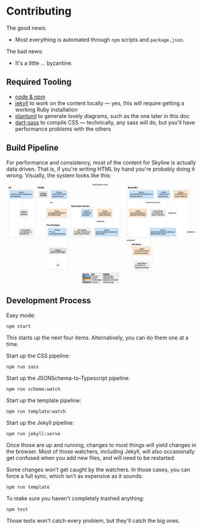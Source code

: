 # Contributing

The good news:

* Most everything is automated through `npm` scripts and `package.json`.

The bad news:

* It's a little ... byzantine.

## Required Tooling

* [node & npm](https://www.npmjs.com/get-npm)
* [jekyll](https://jekyllrb.com/) to work on the content locally — yes, this will require getting a working Ruby installation
* [plantuml](https://plantuml.com/download) to generate lovely diagrams, such as the one later in this doc
* [dart-sass](https://sass-lang.com/dart-sass) to compile CSS — technically, any sass will do, but you'll have performance problems with the others

## Build Pipeline

For performance and consistency, most of the content for Skyline is actually data driven.
That is, if you're writing HTML by hand you're probably doing it wrong.
Visually, the system looks like this:

<!-- +template plantuml build-pipeline * hash="f21101245e69f4ddd047d2129ea5ac08dac5c5f7d441009d61473891aa0c28d8" link=1 -->

<div class="fullscreen-svg" onclick="if(!document.fullscreenElement && this.requestFullscreen){this.requestFullscreen()}else if(document.fullscreenElement && document.exitFullscreen){document.exitFullscreen()}"><svg xmlns="http://www.w3.org/2000/svg" xmlns:xlink="http://www.w3.org/1999/xlink" contentScriptType="application/ecmascript" contentStyleType="text/css" preserveAspectRatio="none" version="1.1" viewBox="0 0 1817 964" zoomAndPan="magnify"><defs/><g><text fill="#000000" font-family="Roboto Condensed" font-size="16" lengthAdjust="spacingAndGlyphs" textLength="147" x="826" y="14.8438">Build Pipeline &amp; Assets</text><!--MD5=[29637bea514bed2d26b12d4e2abe88ff]
cluster PlantUMLPackage--><polygon fill="#FFFFFF" points="296,25.1563,365,25.1563,372,49.9063,595,49.9063,595,333.1563,296,333.1563,296,25.1563" style="stroke: #CCCCCC; stroke-width: 1.5;"/><line style="stroke: #CCCCCC; stroke-width: 1.5;" x1="296" x2="372" y1="49.9063" y2="49.9063"/><text fill="#000000" font-family="Roboto Condensed" font-size="16" font-weight="bold" lengthAdjust="spacingAndGlyphs" textLength="63" x="300" y="42">PlantUML</text><!--MD5=[e28e1606f6841d642c1c3bc2ebe04d70]
cluster CSS--><polygon fill="#FFFFFF" points="16,25.1563,49,25.1563,56,49.9063,272,49.9063,272,514.1563,16,514.1563,16,25.1563" style="stroke: #CCCCCC; stroke-width: 1.5;"/><line style="stroke: #CCCCCC; stroke-width: 1.5;" x1="16" x2="56" y1="49.9063" y2="49.9063"/><text fill="#000000" font-family="Roboto Condensed" font-size="16" font-weight="bold" lengthAdjust="spacingAndGlyphs" textLength="27" x="20" y="42">CSS</text><!--MD5=[7f903517a18ee6a99341826f9898d7a1]
cluster Machine NPCs--><polygon fill="#FFFFFF" points="1160,25.1563,1260,25.1563,1267,49.9063,1754,49.9063,1754,514.1563,1160,514.1563,1160,25.1563" style="stroke: #CCCCCC; stroke-width: 1.5;"/><line style="stroke: #CCCCCC; stroke-width: 1.5;" x1="1160" x2="1267" y1="49.9063" y2="49.9063"/><text fill="#000000" font-family="Roboto Condensed" font-size="16" font-weight="bold" lengthAdjust="spacingAndGlyphs" textLength="94" x="1164" y="42">Machine NPCs</text><!--MD5=[eb73a29f01deac4de2fe7237b584b710]
cluster Books & Player Characters--><polygon fill="#FFFFFF" points="619,204.1563,797,204.1563,804,228.9063,1089,228.9063,1089,514.1563,619,514.1563,619,204.1563" style="stroke: #CCCCCC; stroke-width: 1.5;"/><line style="stroke: #CCCCCC; stroke-width: 1.5;" x1="619" x2="804" y1="228.9063" y2="228.9063"/><text fill="#000000" font-family="Roboto Condensed" font-size="16" font-weight="bold" lengthAdjust="spacingAndGlyphs" textLength="172" x="623" y="221">Books &amp; Player Characters</text><!--MD5=[224327a50167f558cde430078deec14c]
cluster Data Schema--><polygon fill="#FFFFFF" points="1197,566.1563,1289,566.1563,1296,590.9063,1395,590.9063,1395,832.1563,1197,832.1563,1197,566.1563" style="stroke: #CCCCCC; stroke-width: 1.5;"/><line style="stroke: #CCCCCC; stroke-width: 1.5;" x1="1197" x2="1296" y1="590.9063" y2="590.9063"/><text fill="#000000" font-family="Roboto Condensed" font-size="16" font-weight="bold" lengthAdjust="spacingAndGlyphs" textLength="86" x="1201" y="583">Data Schema</text><!--MD5=[9faf3153ccd7d73a9ca0901c56ac5ffb]
cluster Prose & Packaging--><polygon fill="#FFFFFF" points="382,385.1563,510,385.1563,517,409.9063,592,409.9063,592,818.6563,382,818.6563,382,385.1563" style="stroke: #CCCCCC; stroke-width: 1.5;"/><line style="stroke: #CCCCCC; stroke-width: 1.5;" x1="382" x2="517" y1="409.9063" y2="409.9063"/><text fill="#000000" font-family="Roboto Condensed" font-size="16" font-weight="bold" lengthAdjust="spacingAndGlyphs" textLength="122" x="386" y="402">Prose &amp; Packaging</text><!--MD5=[2d23d59b5a9ab2ad762f24bd6162d7ed]
entity PlantUML--><polygon fill="#C8E2F9" points="431,62.1563,431,138.4063,579,138.4063,579,72.1563,569,62.1563,431,62.1563" style="stroke: #63ADEE; stroke-width: 1.5;"/><path d="M569,62.1563 L569,72.1563 L579,72.1563 " fill="#C8E2F9" style="stroke: #63ADEE; stroke-width: 1.5;"/><text fill="#000000" font-family="Roboto Condensed" font-size="16" font-style="italic" lengthAdjust="spacingAndGlyphs" textLength="57" x="476.5" y="87">«Source»</text><text fill="#000000" font-family="Roboto Condensed" font-size="16" lengthAdjust="spacingAndGlyphs" textLength="128" x="441" y="105.75">assets/puml/*.puml</text><text fill="#000000" font-family="Roboto Condensed" font-size="16" lengthAdjust="spacingAndGlyphs" textLength="108" x="441" y="124.5">Diagram Sources</text><!--MD5=[1e1a69aa49cd65ad02a656d87c3c2692]
entity PlantUMLJar--><rect fill="#DDDDDD" height="57.5" style="stroke: #CCCCCC; stroke-width: 1.5;" width="83" x="312.5" y="71.6563"/><rect fill="#DDDDDD" height="5" style="stroke: #CCCCCC; stroke-width: 1.5;" width="10" x="307.5" y="76.6563"/><rect fill="#DDDDDD" height="5" style="stroke: #CCCCCC; stroke-width: 1.5;" width="10" x="307.5" y="119.1563"/><text fill="#000000" font-family="Roboto Condensed" font-size="16" font-style="italic" lengthAdjust="spacingAndGlyphs" textLength="58" x="325" y="96.5">«Library»</text><text fill="#000000" font-family="Roboto Condensed" font-size="16" lengthAdjust="spacingAndGlyphs" textLength="63" x="322.5" y="115.25">PlantUML</text><!--MD5=[19da79ca71c328508d851ace744b5f6d]
entity PlantUMLRenderer--><rect fill="#F9E2C8" height="76.25" style="stroke: #EEAD63; stroke-width: 1.5;" width="189" x="389.5" y="241.1563"/><rect fill="#F9E2C8" height="5" style="stroke: #EEAD63; stroke-width: 1.5;" width="10" x="384.5" y="246.1563"/><rect fill="#F9E2C8" height="5" style="stroke: #EEAD63; stroke-width: 1.5;" width="10" x="384.5" y="307.4063"/><text fill="#000000" font-family="Roboto Condensed" font-size="16" font-style="italic" lengthAdjust="spacingAndGlyphs" textLength="51" x="458.5" y="266">«Script»</text><text fill="#000000" font-family="Roboto Condensed" font-size="16" lengthAdjust="spacingAndGlyphs" textLength="169" x="399.5" y="284.75">src/template/PlantUml*.ts</text><text fill="#000000" font-family="Roboto Condensed" font-size="16" lengthAdjust="spacingAndGlyphs" textLength="122" x="399.5" y="303.5">PlantUML Renderer</text><!--MD5=[5684589458f0e6fde9db31e9fa777895]
entity Stylesheet--><polygon fill="#C8E2F9" points="32.5,62.1563,32.5,138.4063,255.5,138.4063,255.5,72.1563,245.5,62.1563,32.5,62.1563" style="stroke: #63ADEE; stroke-width: 1.5;"/><path d="M245.5,62.1563 L245.5,72.1563 L255.5,72.1563 " fill="#C8E2F9" style="stroke: #63ADEE; stroke-width: 1.5;"/><text fill="#000000" font-family="Roboto Condensed" font-size="16" font-style="italic" lengthAdjust="spacingAndGlyphs" textLength="57" x="115.5" y="87">«Source»</text><text fill="#000000" font-family="Roboto Condensed" font-size="16" lengthAdjust="spacingAndGlyphs" textLength="203" x="42.5" y="105.75">assets/css/skyline-original.scss</text><text fill="#000000" font-family="Roboto Condensed" font-size="16" lengthAdjust="spacingAndGlyphs" textLength="93" x="42.5" y="124.5">Site Stylesheet</text><!--MD5=[69e47ddc4f3b835518fd5670730e46bc]
entity Sass--><rect fill="#DDDDDD" height="57.5" style="stroke: #CCCCCC; stroke-width: 1.5;" width="79" x="128.5" y="250.6563"/><rect fill="#DDDDDD" height="5" style="stroke: #CCCCCC; stroke-width: 1.5;" width="10" x="123.5" y="255.6563"/><rect fill="#DDDDDD" height="5" style="stroke: #CCCCCC; stroke-width: 1.5;" width="10" x="123.5" y="298.1563"/><text fill="#000000" font-family="Roboto Condensed" font-size="16" font-style="italic" lengthAdjust="spacingAndGlyphs" textLength="58" x="139" y="275.5">«Library»</text><text fill="#000000" font-family="Roboto Condensed" font-size="16" lengthAdjust="spacingAndGlyphs" textLength="59" x="138.5" y="294.25">dart-sass</text><!--MD5=[c76eeaddf295bb491812ce486b3648d4]
entity JekyllCSS--><polygon fill="#EEEEEE" points="115.5,422.1563,115.5,498.4063,252.5,498.4063,252.5,432.1563,242.5,422.1563,115.5,422.1563" style="stroke: #DDDDDD; stroke-width: 1.5;"/><path d="M242.5,422.1563 L242.5,432.1563 L252.5,432.1563 " fill="#EEEEEE" style="stroke: #DDDDDD; stroke-width: 1.5;"/><text fill="#000000" font-family="Roboto Condensed" font-size="16" font-style="italic" lengthAdjust="spacingAndGlyphs" textLength="94" x="137" y="447">«Intermediate»</text><text fill="#000000" font-family="Roboto Condensed" font-size="16" lengthAdjust="spacingAndGlyphs" textLength="117" x="125.5" y="465.75">_sass/skyline.scss</text><text fill="#000000" font-family="Roboto Condensed" font-size="16" lengthAdjust="spacingAndGlyphs" textLength="93" x="125.5" y="484.5">Generated CSS</text><!--MD5=[8bf7056883369c1da4b8869a82d9fbae]
entity MachineJSONSchema--><polygon fill="#C8E2F9" points="1374,422.1563,1374,498.4063,1622,498.4063,1622,432.1563,1612,422.1563,1374,422.1563" style="stroke: #63ADEE; stroke-width: 1.5;"/><path d="M1612,422.1563 L1612,432.1563 L1622,432.1563 " fill="#C8E2F9" style="stroke: #63ADEE; stroke-width: 1.5;"/><text fill="#000000" font-family="Roboto Condensed" font-size="16" font-style="italic" lengthAdjust="spacingAndGlyphs" textLength="57" x="1469.5" y="447">«Source»</text><text fill="#000000" font-family="Roboto Condensed" font-size="16" lengthAdjust="spacingAndGlyphs" textLength="228" x="1384" y="465.75">data/schema/machine.schema.json</text><text fill="#000000" font-family="Roboto Condensed" font-size="16" lengthAdjust="spacingAndGlyphs" textLength="142" x="1384" y="484.5">Machine Data Schema</text><!--MD5=[5f3a9278b3b0dab60bf15b247ff3bc9e]
entity MachineYAML--><polygon fill="#C8E2F9" points="1445,62.1563,1445,138.4063,1565,138.4063,1565,72.1563,1555,62.1563,1445,62.1563" style="stroke: #63ADEE; stroke-width: 1.5;"/><path d="M1555,62.1563 L1555,72.1563 L1565,72.1563 " fill="#C8E2F9" style="stroke: #63ADEE; stroke-width: 1.5;"/><text fill="#000000" font-family="Roboto Condensed" font-size="16" font-style="italic" lengthAdjust="spacingAndGlyphs" textLength="57" x="1476.5" y="87">«Source»</text><text fill="#000000" font-family="Roboto Condensed" font-size="16" lengthAdjust="spacingAndGlyphs" textLength="100" x="1455" y="105.75">*.machine.yaml</text><text fill="#000000" font-family="Roboto Condensed" font-size="16" lengthAdjust="spacingAndGlyphs" textLength="88" x="1455" y="124.5">Machine Data</text><!--MD5=[3e1a3895d82af225f7235049f3e9b2b8]
entity MachineMD--><polygon fill="#EEEEEE" points="1379.5,241.1563,1379.5,317.4063,1522.5,317.4063,1522.5,251.1563,1512.5,241.1563,1379.5,241.1563" style="stroke: #DDDDDD; stroke-width: 1.5;"/><path d="M1512.5,241.1563 L1512.5,251.1563 L1522.5,251.1563 " fill="#EEEEEE" style="stroke: #DDDDDD; stroke-width: 1.5;"/><text fill="#000000" font-family="Roboto Condensed" font-size="16" font-style="italic" lengthAdjust="spacingAndGlyphs" textLength="94" x="1404" y="266">«Intermediate»</text><text fill="#000000" font-family="Roboto Condensed" font-size="16" lengthAdjust="spacingAndGlyphs" textLength="108" x="1389.5" y="284.75">**/{machine}.md</text><text fill="#000000" font-family="Roboto Condensed" font-size="16" lengthAdjust="spacingAndGlyphs" textLength="123" x="1389.5" y="303.5">Machine Stat Block</text><!--MD5=[5599b517c82960921cd70be8a21443e3]
entity MachinesTSV--><polygon fill="#C8E2F9" points="1176.5,62.1563,1176.5,138.4063,1409.5,138.4063,1409.5,72.1563,1399.5,62.1563,1176.5,62.1563" style="stroke: #63ADEE; stroke-width: 1.5;"/><path d="M1399.5,62.1563 L1399.5,72.1563 L1409.5,72.1563 " fill="#C8E2F9" style="stroke: #63ADEE; stroke-width: 1.5;"/><text fill="#000000" font-family="Roboto Condensed" font-size="16" font-style="italic" lengthAdjust="spacingAndGlyphs" textLength="57" x="1264.5" y="87">«Source»</text><text fill="#000000" font-family="Roboto Condensed" font-size="16" lengthAdjust="spacingAndGlyphs" textLength="213" x="1186.5" y="105.75">data/machine/hzd-machines*.tsv</text><text fill="#000000" font-family="Roboto Condensed" font-size="16" lengthAdjust="spacingAndGlyphs" textLength="118" x="1186.5" y="124.5">Machine Statistics</text><!--MD5=[9a05872508908eae9daf45536bc06434]
entity MachineRenderers--><rect fill="#F9E2C8" height="76.25" style="stroke: #EEAD63; stroke-width: 1.5;" width="137" x="1600.5" y="62.1563"/><rect fill="#F9E2C8" height="5" style="stroke: #EEAD63; stroke-width: 1.5;" width="10" x="1595.5" y="67.1563"/><rect fill="#F9E2C8" height="5" style="stroke: #EEAD63; stroke-width: 1.5;" width="10" x="1595.5" y="128.4063"/><text fill="#000000" font-family="Roboto Condensed" font-size="16" font-style="italic" lengthAdjust="spacingAndGlyphs" textLength="51" x="1643.5" y="87">«Script»</text><text fill="#000000" font-family="Roboto Condensed" font-size="16" lengthAdjust="spacingAndGlyphs" textLength="117" x="1610.5" y="105.75">src/template/*.tsx</text><text fill="#000000" font-family="Roboto Condensed" font-size="16" lengthAdjust="spacingAndGlyphs" textLength="116" x="1610.5" y="124.5">Adapter Renderers</text><!--MD5=[db5025fdd1413bd19d7007cad913988a]
entity AttacksTS--><rect fill="#F9E2C8" height="76.25" style="stroke: #EEAD63; stroke-width: 1.5;" width="168" x="1176" y="241.1563"/><rect fill="#F9E2C8" height="5" style="stroke: #EEAD63; stroke-width: 1.5;" width="10" x="1171" y="246.1563"/><rect fill="#F9E2C8" height="5" style="stroke: #EEAD63; stroke-width: 1.5;" width="10" x="1171" y="307.4063"/><text fill="#000000" font-family="Roboto Condensed" font-size="16" font-style="italic" lengthAdjust="spacingAndGlyphs" textLength="51" x="1234.5" y="266">«Script»</text><text fill="#000000" font-family="Roboto Condensed" font-size="16" lengthAdjust="spacingAndGlyphs" textLength="148" x="1186" y="284.75">src/machine/attacks.ts</text><text fill="#000000" font-family="Roboto Condensed" font-size="16" lengthAdjust="spacingAndGlyphs" textLength="147" x="1186" y="303.5">Machine Data Renderer</text><!--MD5=[768463641a89050583ccd293e17eca98]
entity BookYAML--><polygon fill="#C8E2F9" points="717,241.1563,717,317.4063,823,317.4063,823,251.1563,813,241.1563,717,241.1563" style="stroke: #63ADEE; stroke-width: 1.5;"/><path d="M813,241.1563 L813,251.1563 L823,251.1563 " fill="#C8E2F9" style="stroke: #63ADEE; stroke-width: 1.5;"/><text fill="#000000" font-family="Roboto Condensed" font-size="16" font-style="italic" lengthAdjust="spacingAndGlyphs" textLength="57" x="741.5" y="266">«Source»</text><text fill="#000000" font-family="Roboto Condensed" font-size="16" lengthAdjust="spacingAndGlyphs" textLength="86" x="727" y="284.75">**/book.yaml</text><text fill="#000000" font-family="Roboto Condensed" font-size="16" lengthAdjust="spacingAndGlyphs" textLength="66" x="727" y="303.5">Book Data</text><!--MD5=[9963d12576ba3bca27b9e7eff8ca1239]
entity BookJSONSchema--><polygon fill="#C8E2F9" points="847.5,422.1563,847.5,498.4063,1072.5,498.4063,1072.5,432.1563,1062.5,422.1563,847.5,422.1563" style="stroke: #63ADEE; stroke-width: 1.5;"/><path d="M1062.5,422.1563 L1062.5,432.1563 L1072.5,432.1563 " fill="#C8E2F9" style="stroke: #63ADEE; stroke-width: 1.5;"/><text fill="#000000" font-family="Roboto Condensed" font-size="16" font-style="italic" lengthAdjust="spacingAndGlyphs" textLength="57" x="931.5" y="447">«Source»</text><text fill="#000000" font-family="Roboto Condensed" font-size="16" lengthAdjust="spacingAndGlyphs" textLength="205" x="857.5" y="465.75">data/schema/book.schema.json</text><text fill="#000000" font-family="Roboto Condensed" font-size="16" lengthAdjust="spacingAndGlyphs" textLength="86" x="857.5" y="484.5">Book Schema</text><!--MD5=[460aee05b648f26f4840aa79700b21a9]
entity PlayerCharacterMD--><polygon fill="#EEEEEE" points="635.5,422.1563,635.5,498.4063,812.5,498.4063,812.5,432.1563,802.5,422.1563,635.5,422.1563" style="stroke: #DDDDDD; stroke-width: 1.5;"/><path d="M802.5,422.1563 L802.5,432.1563 L812.5,432.1563 " fill="#EEEEEE" style="stroke: #DDDDDD; stroke-width: 1.5;"/><text fill="#000000" font-family="Roboto Condensed" font-size="16" font-style="italic" lengthAdjust="spacingAndGlyphs" textLength="94" x="677" y="447">«Intermediate»</text><text fill="#000000" font-family="Roboto Condensed" font-size="16" lengthAdjust="spacingAndGlyphs" textLength="157" x="645.5" y="465.75">**/{player-character}.md</text><text fill="#000000" font-family="Roboto Condensed" font-size="16" lengthAdjust="spacingAndGlyphs" textLength="145" x="645.5" y="484.5">Player Character Sheet</text><!--MD5=[e09901e89e65c73c33fbdbaf74a9bb10]
entity PCRenderers--><rect fill="#F9E2C8" height="76.25" style="stroke: #EEAD63; stroke-width: 1.5;" width="137" x="874.5" y="241.1563"/><rect fill="#F9E2C8" height="5" style="stroke: #EEAD63; stroke-width: 1.5;" width="10" x="869.5" y="246.1563"/><rect fill="#F9E2C8" height="5" style="stroke: #EEAD63; stroke-width: 1.5;" width="10" x="869.5" y="307.4063"/><text fill="#000000" font-family="Roboto Condensed" font-size="16" font-style="italic" lengthAdjust="spacingAndGlyphs" textLength="51" x="917.5" y="266">«Script»</text><text fill="#000000" font-family="Roboto Condensed" font-size="16" lengthAdjust="spacingAndGlyphs" textLength="117" x="884.5" y="284.75">src/template/*.tsx</text><text fill="#000000" font-family="Roboto Condensed" font-size="16" lengthAdjust="spacingAndGlyphs" textLength="116" x="884.5" y="303.5">Adapter Renderers</text><!--MD5=[bf2fc4adb579434f61722e12a02cf7c0]
entity JSONSchemaToTypescript--><rect fill="#F9E2C8" height="76.25" style="stroke: #EEAD63; stroke-width: 1.5;" width="165" x="1213.5" y="603.1563"/><rect fill="#F9E2C8" height="5" style="stroke: #EEAD63; stroke-width: 1.5;" width="10" x="1208.5" y="608.1563"/><rect fill="#F9E2C8" height="5" style="stroke: #EEAD63; stroke-width: 1.5;" width="10" x="1208.5" y="669.4063"/><text fill="#000000" font-family="Roboto Condensed" font-size="16" font-style="italic" lengthAdjust="spacingAndGlyphs" textLength="51" x="1270.5" y="628">«Script»</text><text fill="#000000" font-family="Roboto Condensed" font-size="16" lengthAdjust="spacingAndGlyphs" textLength="145" x="1223.5" y="646.75">src/schema/schema.ts</text><text fill="#000000" font-family="Roboto Condensed" font-size="16" lengthAdjust="spacingAndGlyphs" textLength="132" x="1223.5" y="665.5">Typescript Generator</text><!--MD5=[6f3ecda7ee4ad1533b0c862678723e44]
entity TypeScriptSchema--><polygon fill="#EEEEEE" points="1219.5,740.1563,1219.5,816.4063,1372.5,816.4063,1372.5,750.1563,1362.5,740.1563,1219.5,740.1563" style="stroke: #DDDDDD; stroke-width: 1.5;"/><path d="M1362.5,740.1563 L1362.5,750.1563 L1372.5,750.1563 " fill="#EEEEEE" style="stroke: #DDDDDD; stroke-width: 1.5;"/><text fill="#000000" font-family="Roboto Condensed" font-size="16" font-style="italic" lengthAdjust="spacingAndGlyphs" textLength="94" x="1249" y="765">«Intermediate»</text><text fill="#000000" font-family="Roboto Condensed" font-size="16" lengthAdjust="spacingAndGlyphs" textLength="103" x="1229.5" y="783.75">src/schema/*.ts</text><text fill="#000000" font-family="Roboto Condensed" font-size="16" lengthAdjust="spacingAndGlyphs" textLength="133" x="1229.5" y="802.5">Typescript Interfaces</text><!--MD5=[4af7380c94ebc877d60127b172089cc9]
entity GenericMD--><polygon fill="#C8E2F9" points="398.5,422.1563,398.5,498.4063,575.5,498.4063,575.5,432.1563,565.5,422.1563,398.5,422.1563" style="stroke: #63ADEE; stroke-width: 1.5;"/><path d="M565.5,422.1563 L565.5,432.1563 L575.5,432.1563 " fill="#C8E2F9" style="stroke: #63ADEE; stroke-width: 1.5;"/><text fill="#000000" font-family="Roboto Condensed" font-size="16" font-style="italic" lengthAdjust="spacingAndGlyphs" textLength="57" x="458.5" y="447">«Source»</text><text fill="#000000" font-family="Roboto Condensed" font-size="16" lengthAdjust="spacingAndGlyphs" textLength="51" x="408.5" y="465.75">**/*.md</text><text fill="#000000" font-family="Roboto Condensed" font-size="16" lengthAdjust="spacingAndGlyphs" textLength="157" x="408.5" y="484.5">Prose &amp; Rendered Blocks</text><!--MD5=[4e905234ed3c1203dd914cf692ead942]
entity GHPages--><rect fill="#DDDDDD" height="57.5" style="stroke: #CCCCCC; stroke-width: 1.5;" width="161" x="412.5" y="612.6563"/><rect fill="#DDDDDD" height="5" style="stroke: #CCCCCC; stroke-width: 1.5;" width="10" x="407.5" y="617.6563"/><rect fill="#DDDDDD" height="5" style="stroke: #CCCCCC; stroke-width: 1.5;" width="10" x="407.5" y="660.1563"/><text fill="#000000" font-family="Roboto Condensed" font-size="16" font-style="italic" lengthAdjust="spacingAndGlyphs" textLength="58" x="464" y="637.5">«Library»</text><text fill="#000000" font-family="Roboto Condensed" font-size="16" lengthAdjust="spacingAndGlyphs" textLength="141" x="422.5" y="656.25">Jekyll &amp; GitHub Pages</text><!--MD5=[56f48e2e6feeeeb151c33ce58e1e5a86]
entity Site--><path d="M475.746,761.8578 C477.6852,750.4357 485.6683,746.6563 495.0654,754.3013 C503.2624,749.1646 510.5187,752.3022 512.0926,761.9362 C523.7228,762.2713 528.1136,766.9729 523.0818,778.4176 C527.4531,788.5249 524.4476,796.1734 512.0029,795.1396 C511.1637,806.3492 505.223,810.5958 494.8654,804.6458 C483.7594,811.7496 477.9352,806.5326 475.9843,795.2464 C467.2127,793.0992 465.8713,786.7528 470.6952,779.9153 C464.6058,771.4457 466.5721,766.0582 475.746,761.8578 " fill="#FCFEFA" style="stroke: #BBF395; stroke-width: 1.5;"/><text fill="#000000" font-family="Roboto Condensed" font-size="16" lengthAdjust="spacingAndGlyphs" textLength="24" x="481" y="783.5">Site</text><!--MD5=[2fe31eff02d189f2d99206fd83d1cf9c]
reverse link PlantUMLJar to PlantUMLRenderer--><path d="M377.51,133.1663 C399.76,163.4562 433.14,208.9163 456.59,240.8362 " fill="none" id="PlantUMLJar&lt;-PlantUMLRenderer" style="stroke: #CCCCCC; stroke-width: 1.0; stroke-dasharray: 7.0,7.0;"/><polygon fill="#CCCCCC" points="374.31,128.8162,376.4111,138.4384,377.2687,132.8469,382.8601,133.7045,374.31,128.8162" style="stroke: #CCCCCC; stroke-width: 1.0;"/><text fill="#000000" font-family="Roboto Condensed" font-size="16" lengthAdjust="spacingAndGlyphs" textLength="29" x="416" y="184">uses</text><!--MD5=[4e981e4a501374b295906a3888e50ab0]
link PlantUML to PlantUMLRenderer--><path d="M500.6,138.2663 C497.21,166.8162 492.53,206.2963 489,236.0363 " fill="none" id="PlantUML-&gt;PlantUMLRenderer" style="stroke: #CCCCCC; stroke-width: 1.0;"/><polygon fill="#CCCCCC" points="488.4,241.0963,493.4284,232.6278,488.9867,236.1308,485.4837,231.6891,488.4,241.0963" style="stroke: #CCCCCC; stroke-width: 1.0;"/><!--MD5=[98a681a0beaa183409b6f86b4100c7a2]
link Stylesheet to Sass--><path d="M149.03,138.2663 C153.33,169.9763 159.46,215.1762 163.58,245.5363 " fill="none" id="Stylesheet-&gt;Sass" style="stroke: #CCCCCC; stroke-width: 1.0;"/><polygon fill="#CCCCCC" points="164.27,250.6463,167.0258,241.1908,163.5989,245.6915,159.0982,242.2646,164.27,250.6463" style="stroke: #CCCCCC; stroke-width: 1.0;"/><!--MD5=[03a16869702a01a5d3606331ff6be07a]
link Sass to JekyllCSS--><path d="M170.46,307.7363 C173.06,336.7763 177.18,382.8863 180.2,416.5963 " fill="none" id="Sass-&gt;JekyllCSS" style="stroke: #CCCCCC; stroke-width: 1.0;"/><polygon fill="#CCCCCC" points="180.67,421.8963,183.858,412.5776,180.2276,416.9159,175.8894,413.2855,180.67,421.8963" style="stroke: #CCCCCC; stroke-width: 1.0;"/><!--MD5=[fdf199d01f5a7290901ac8c0d4b9eec8]
link MachineYAML to MachineJSONSchema--><path d="M1522.11,138.2062 C1529.16,155.4362 1536.48,176.4262 1540,196.1563 C1551.32,259.5963 1550.96,277.6563 1540,341.1563 C1535.49,367.2663 1525.76,395.2463 1516.8,417.4063 " fill="none" id="MachineYAML-&gt;MachineJSONSchema" style="stroke: #CCCCCC; stroke-width: 1.0; stroke-dasharray: 7.0,7.0;"/><polygon fill="#CCCCCC" points="1514.9,422.0463,1522.0181,415.2394,1516.7987,417.4208,1514.6173,412.2014,1514.9,422.0463" style="stroke: #CCCCCC; stroke-width: 1.0;"/><text fill="#000000" font-family="Roboto Condensed" font-size="16" lengthAdjust="spacingAndGlyphs" textLength="78" x="1549" y="285">validated by</text><!--MD5=[52302b2af8358ac2c4de7612043a37f8]
link MachinesTSV to AttacksTS--><path d="M1286.08,138.2663 C1280.76,166.8162 1273.4,206.2963 1267.85,236.0363 " fill="none" id="MachinesTSV-&gt;AttacksTS" style="stroke: #CCCCCC; stroke-width: 1.0;"/><polygon fill="#CCCCCC" points="1266.91,241.0963,1272.4845,232.9768,1267.822,236.1801,1264.6187,231.5176,1266.91,241.0963" style="stroke: #CCCCCC; stroke-width: 1.0;"/><!--MD5=[e4d53cb282dac45e843ed9a3ed5cb62c]
reverse link MachineYAML to AttacksTS--><path d="M1440.11,132.7463 C1435.7,134.6463 1431.3,136.4662 1427,138.1563 C1385.79,154.3463 1367.29,141.4063 1332,168.1563 C1307.17,186.9763 1288.35,216.9963 1276.19,240.9262 " fill="none" id="MachineYAML&lt;-AttacksTS" style="stroke: #CCCCCC; stroke-width: 1.0;"/><polygon fill="#CCCCCC" points="1444.89,130.6663,1435.0414,130.5977,1440.3069,132.6651,1438.2395,137.9306,1444.89,130.6663" style="stroke: #CCCCCC; stroke-width: 1.0;"/><text fill="#000000" font-family="Roboto Condensed" font-size="16" lengthAdjust="spacingAndGlyphs" textLength="137" x="1333" y="184">One-time initial setup</text><!--MD5=[84df06e005132bea95b4994229053b14]
link MachineYAML to MachineMD--><path d="M1493.68,138.2663 C1484.97,166.8162 1472.92,206.2963 1463.85,236.0363 " fill="none" id="MachineYAML-&gt;MachineMD" style="stroke: #CCCCCC; stroke-width: 1.0;"/><polygon fill="#CCCCCC" points="1462.31,241.0963,1468.758,233.6516,1463.7664,236.3131,1461.1049,231.3214,1462.31,241.0963" style="stroke: #CCCCCC; stroke-width: 1.0;"/><!--MD5=[3f67bb19dbe053932d4a26e37200ee1b]
link MachineRenderers to MachineMD--><path d="M1622.22,138.1862 C1600.23,155.6762 1573.69,176.8963 1550,196.1563 C1533.56,209.5263 1515.69,224.2563 1499.72,237.5063 " fill="none" id="MachineRenderers-&gt;MachineMD" style="stroke: #CCCCCC; stroke-width: 1.0;"/><polygon fill="#CCCCCC" points="1495.71,240.8362,1505.1964,238.1891,1499.5651,237.6522,1500.102,232.0209,1495.71,240.8362" style="stroke: #CCCCCC; stroke-width: 1.0;"/><!--MD5=[8a4775075f8ecec5e4d7872f7b7b4022]
link BookYAML to BookJSONSchema--><path d="M809.37,317.2463 C840.7,346.7663 884.51,388.0363 916.8,418.4563 " fill="none" id="BookYAML-&gt;BookJSONSchema" style="stroke: #CCCCCC; stroke-width: 1.0; stroke-dasharray: 7.0,7.0;"/><polygon fill="#CCCCCC" points="920.68,422.1163,916.8855,413.0277,917.0457,418.6823,911.3911,418.8425,920.68,422.1163" style="stroke: #CCCCCC; stroke-width: 1.0;"/><text fill="#000000" font-family="Roboto Condensed" font-size="16" lengthAdjust="spacingAndGlyphs" textLength="78" x="860" y="365">validated by</text><!--MD5=[c81cd9b39220e534abf2ae7aeb53f32d]
link PCRenderers to PlayerCharacterMD--><path d="M897.62,317.2463 C861.36,346.8863 810.61,388.3663 773.34,418.8263 " fill="none" id="PCRenderers-&gt;PlayerCharacterMD" style="stroke: #CCCCCC; stroke-width: 1.0;"/><polygon fill="#CCCCCC" points="769.32,422.1163,778.817,419.5072,773.1879,418.9477,773.7474,413.3186,769.32,422.1163" style="stroke: #CCCCCC; stroke-width: 1.0;"/><!--MD5=[502a24db8afdcd26387647f7663d710d]
link BookYAML to PlayerCharacterMD--><path d="M760.47,317.2463 C753.01,346.2863 742.62,386.6963 734.84,416.9663 " fill="none" id="BookYAML-&gt;PlayerCharacterMD" style="stroke: #CCCCCC; stroke-width: 1.0;"/><polygon fill="#CCCCCC" points="733.52,422.1163,739.6317,414.3931,734.7629,417.2732,731.8828,412.4044,733.52,422.1163" style="stroke: #CCCCCC; stroke-width: 1.0;"/><!--MD5=[e8b180385e93bde93b9090dd85a2554a]
link JSONSchemaToTypescript to TypeScriptSchema--><path d="M1296,679.4063 C1296,696.5163 1296,716.9063 1296,734.6263 " fill="none" id="JSONSchemaToTypescript-&gt;TypeScriptSchema" style="stroke: #CCCCCC; stroke-width: 1.0;"/><polygon fill="#CCCCCC" points="1296,740.0263,1300,731.0263,1296,735.0263,1292,731.0263,1296,740.0263" style="stroke: #CCCCCC; stroke-width: 1.0;"/><!--MD5=[067e642363c68a75922dfe7ffcc8332f]
link GenericMD to GHPages--><path d="M488.24,498.2463 C489.32,530.3863 490.86,576.4463 491.9,607.2863 " fill="none" id="GenericMD-&gt;GHPages" style="stroke: #CCCCCC; stroke-width: 1.0;"/><polygon fill="#CCCCCC" points="492.07,612.4762,495.7584,603.3441,491.8982,607.4792,487.7631,603.619,492.07,612.4762" style="stroke: #CCCCCC; stroke-width: 1.0;"/><!--MD5=[f88b70f1fad7767f3949deb3876ae756]
link GHPages to Site--><path d="M493,669.8063 C493,692.7463 493,725.2763 493,748.4963 " fill="none" id="GHPages-&gt;Site" style="stroke: #CCCCCC; stroke-width: 1.0;"/><polygon fill="#CCCCCC" points="493,753.6063,497,744.6063,493,748.6063,489,744.6063,493,753.6063" style="stroke: #CCCCCC; stroke-width: 1.0;"/><!--MD5=[7842dc3faf1eb6533c8f28662ec4299e]
link MachineRenderers to TypeScriptSchema--><path d="M1688.46,138.3663 C1704.97,173.4362 1726,227.9562 1726,278.1563 C1726,278.1563 1726,278.1563 1726,642.1563 C1726,714.3163 1502.79,752.5763 1378.01,768.3263 " fill="none" id="MachineRenderers-&gt;TypeScriptSchema" style="stroke: #CCCCCC; stroke-width: 1.0; stroke-dasharray: 7.0,7.0;"/><polygon fill="#CCCCCC" points="1372.88,768.9663,1382.3036,771.8291,1377.842,768.3514,1381.3198,763.8898,1372.88,768.9663" style="stroke: #CCCCCC; stroke-width: 1.0;"/><text fill="#000000" font-family="Roboto Condensed" font-size="16" lengthAdjust="spacingAndGlyphs" textLength="78" x="1727" y="466">validated by</text><!--MD5=[00b09d5d5882724407b6c885f2461870]
link PCRenderers to TypeScriptSchema--><path d="M1011.71,312.9462 C1039.26,328.9963 1069.31,350.6363 1090,377.1563 C1177.5,489.3063 1119.65,559.1263 1196,679.1563 C1209.4,700.2262 1228.15,720.1663 1245.8,736.4963 " fill="none" id="PCRenderers-&gt;TypeScriptSchema" style="stroke: #CCCCCC; stroke-width: 1.0; stroke-dasharray: 7.0,7.0;"/><polygon fill="#CCCCCC" points="1249.78,740.1363,1245.839,731.1103,1246.0907,736.7615,1240.4394,737.0132,1249.78,740.1363" style="stroke: #CCCCCC; stroke-width: 1.0;"/><text fill="#000000" font-family="Roboto Condensed" font-size="16" lengthAdjust="spacingAndGlyphs" textLength="78" x="1151" y="546">validated by</text><!--MD5=[f1e199a9b01054ef162dcd947b5aea8c]
link MachineJSONSchema to JSONSchemaToTypescript--><path d="M1456.15,498.2463 C1422.83,527.7663 1376.26,569.0363 1341.93,599.4563 " fill="none" id="MachineJSONSchema-&gt;JSONSchemaToTypescript" style="stroke: #CCCCCC; stroke-width: 1.0;"/><polygon fill="#CCCCCC" points="1337.8,603.1163,1347.1898,600.1444,1341.5433,599.8015,1341.8862,594.1551,1337.8,603.1163" style="stroke: #CCCCCC; stroke-width: 1.0;"/><!--MD5=[5b54fd72d6838c095629e73d0e3eea5a]
link BookJSONSchema to JSONSchemaToTypescript--><path d="M1014.48,498.2263 C1039.97,514.9263 1071.03,534.3963 1100,550.1563 C1134.78,569.0863 1174.27,587.7362 1208.65,603.0963 " fill="none" id="BookJSONSchema-&gt;JSONSchemaToTypescript" style="stroke: #CCCCCC; stroke-width: 1.0;"/><polygon fill="#CCCCCC" points="1213.25,605.1463,1206.646,597.8396,1208.6798,603.1182,1203.4011,605.152,1213.25,605.1463" style="stroke: #CCCCCC; stroke-width: 1.0;"/><!--MD5=[b44e9a6004d86d94fd9ca3bd59be1c5b]
link PlantUMLRenderer to GenericMD--><path d="M484.62,317.2463 C485.11,346.2863 485.79,386.6963 486.29,416.9663 " fill="none" id="PlantUMLRenderer-&gt;GenericMD" style="stroke: #CCCCCC; stroke-width: 1.0;"/><polygon fill="#CCCCCC" points="486.38,422.1163,490.2251,413.049,486.2943,417.117,482.2263,413.1861,486.38,422.1163" style="stroke: #CCCCCC; stroke-width: 1.0;"/><!--MD5=[f004853a503b1906b6c15873d3f8760f]
link MachineMD to GHPages--><path d="M1408.04,317.3362 C1343.39,371.2163 1215.18,470.2163 1089,522.1563 C916.48,593.1663 697.85,622.3763 579.18,633.6563 " fill="none" id="MachineMD-&gt;GHPages" style="stroke: #CCCCCC; stroke-width: 1.0;"/><polygon fill="#CCCCCC" points="573.95,634.1463,583.2776,637.3078,578.9291,633.6897,582.5472,629.3412,573.95,634.1463" style="stroke: #CCCCCC; stroke-width: 1.0;"/><!--MD5=[e00572ae2ad8718bfc260b393510ea17]
link PlayerCharacterMD to GHPages--><path d="M676.14,498.2463 C633.8,531.0463 572.76,578.3563 532.98,609.1763 " fill="none" id="PlayerCharacterMD-&gt;GHPages" style="stroke: #CCCCCC; stroke-width: 1.0;"/><polygon fill="#CCCCCC" points="528.72,612.4762,538.2823,610.1178,532.6698,609.4105,533.3771,603.798,528.72,612.4762" style="stroke: #CCCCCC; stroke-width: 1.0;"/><!--MD5=[c98fd95ef65f7f2509f4c63fbb411f75]
link JekyllCSS to GHPages--><path d="M248.02,498.2463 C305.11,531.3163 387.64,579.1163 440.8,609.9163 " fill="none" id="JekyllCSS-&gt;GHPages" style="stroke: #CCCCCC; stroke-width: 1.0;"/><polygon fill="#CCCCCC" points="445.22,612.4762,439.4467,604.497,440.8965,609.9649,435.4285,611.4146,445.22,612.4762" style="stroke: #CCCCCC; stroke-width: 1.0;"/><rect fill="#FFFFFF" height="107.75" rx="5" ry="5" style="stroke: #FFFFFF; stroke-width: 0.0;" width="356" x="721" y="846.1563"/><text fill="#000000" font-family="Roboto Condensed" font-size="16" font-weight="bold" lengthAdjust="spacingAndGlyphs" textLength="60" x="731" y="868">Resource</text><text fill="#000000" font-family="Roboto Condensed" font-size="16" font-weight="bold" lengthAdjust="spacingAndGlyphs" textLength="32" x="812" y="868">Type</text><text fill="#000000" font-family="Roboto Condensed" font-size="16" font-weight="bold" lengthAdjust="spacingAndGlyphs" textLength="58" x="928" y="868">Handling</text><rect fill="#63ADEE" height="18.75" style="stroke: none; stroke-width: 1.0;" width="81" x="727" y="871.9063"/><text fill="#000000" font-family="Roboto Condensed" font-size="16" lengthAdjust="spacingAndGlyphs" textLength="23" x="731" y="886.75">File</text><text fill="#000000" font-family="Roboto Condensed" font-size="16" lengthAdjust="spacingAndGlyphs" textLength="71" x="812" y="886.75">&lt;&lt;Source&gt;&gt;</text><text fill="#000000" font-family="Roboto Condensed" font-size="16" lengthAdjust="spacingAndGlyphs" textLength="95" x="928" y="886.75">Edited by hand</text><rect fill="#EEAD63" height="18.75" style="stroke: none; stroke-width: 1.0;" width="81" x="727" y="890.6563"/><text fill="#000000" font-family="Roboto Condensed" font-size="16" lengthAdjust="spacingAndGlyphs" textLength="73" x="731" y="905.5">Component</text><text fill="#000000" font-family="Roboto Condensed" font-size="16" lengthAdjust="spacingAndGlyphs" textLength="65" x="812" y="905.5">&lt;&lt;Script&gt;&gt;</text><text fill="#000000" font-family="Roboto Condensed" font-size="16" lengthAdjust="spacingAndGlyphs" textLength="97" x="928" y="905.5">Edited by Hand</text><rect fill="#DDDDDD" height="18.75" style="stroke: none; stroke-width: 1.0;" width="81" x="727" y="909.4063"/><text fill="#000000" font-family="Roboto Condensed" font-size="16" lengthAdjust="spacingAndGlyphs" textLength="23" x="731" y="924.25">File</text><text fill="#000000" font-family="Roboto Condensed" font-size="16" lengthAdjust="spacingAndGlyphs" textLength="108" x="812" y="924.25">&lt;&lt;Intermediate&gt;&gt;</text><text fill="#000000" font-family="Roboto Condensed" font-size="16" lengthAdjust="spacingAndGlyphs" textLength="139" x="928" y="924.25">Generated, not edited!</text><rect fill="#CCCCCC" height="18.75" style="stroke: none; stroke-width: 1.0;" width="81" x="727" y="928.1563"/><text fill="#000000" font-family="Roboto Condensed" font-size="16" lengthAdjust="spacingAndGlyphs" textLength="73" x="731" y="943">Component</text><text fill="#000000" font-family="Roboto Condensed" font-size="16" lengthAdjust="spacingAndGlyphs" textLength="73" x="812" y="943">&lt;&lt;Library&gt;&gt;</text><text fill="#000000" font-family="Roboto Condensed" font-size="16" lengthAdjust="spacingAndGlyphs" textLength="98" x="928" y="943">Third-party app</text><line style="stroke: #000000; stroke-width: 1.0;" x1="727" x2="1071" y1="853.1563" y2="853.1563"/><line style="stroke: #000000; stroke-width: 1.0;" x1="727" x2="1071" y1="871.9063" y2="871.9063"/><line style="stroke: #000000; stroke-width: 1.0;" x1="727" x2="1071" y1="890.6563" y2="890.6563"/><line style="stroke: #000000; stroke-width: 1.0;" x1="727" x2="1071" y1="909.4063" y2="909.4063"/><line style="stroke: #000000; stroke-width: 1.0;" x1="727" x2="1071" y1="928.1563" y2="928.1563"/><line style="stroke: #000000; stroke-width: 1.0;" x1="727" x2="1071" y1="946.9063" y2="946.9063"/><line style="stroke: #000000; stroke-width: 1.0;" x1="727" x2="727" y1="853.1563" y2="946.9063"/><line style="stroke: #000000; stroke-width: 1.0;" x1="808" x2="808" y1="853.1563" y2="946.9063"/><line style="stroke: #000000; stroke-width: 1.0;" x1="924" x2="924" y1="853.1563" y2="946.9063"/><line style="stroke: #000000; stroke-width: 1.0;" x1="1071" x2="1071" y1="853.1563" y2="946.9063"/></g></svg></div>

<!-- -template plantuml build-pipeline * -->

## Development Process

Easy mode:

    npm start

This starts up the next four items.
Alternatively, you can do them one at a time.

Start up the CSS pipeline:

    npm run sass

Start up the JSONSchema-to-Typescript pipeline:

    npm run schema:watch

Start up the template pipeline:

    npm run template:watch

Start up the Jekyll pipeline:

    npm run jekyll:serve

Once those are up and running, changes to most things will yield changes in the browser.
Most of those watchers, including Jekyll, will also occasionally get confused when you add new files, and will need to be restarted.

Some changes won't get caught by the watchers.
In those cases, you can force a full sync, which isn't as expensive as it sounds:

    npm run template

To make sure you haven't completely trashed anything:

    npm test

Those tests won't catch every problem, but they'll catch the big ones.
